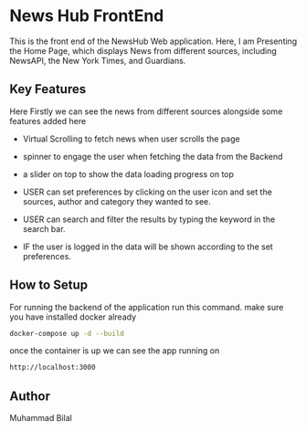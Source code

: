 # News Hub FrontEnd

This is the front end of the NewsHub Web application. Here, I am Presenting the Home Page, which displays News from different sources, including NewsAPI, the New York Times, and Guardians.

## Key Features

Here Firstly we can see the news from different sources alongside some features added here

- Virtual Scrolling to fetch news when user scrolls the page
- spinner to engage the user when fetching the data from the Backend
- a slider on top to show the data loading progress on top

- USER can set preferences by clicking on the user icon and set the sources, author and category they wanted to see.

- USER can search and filter the results by typing the keyword in the search bar.
- IF the user is logged in the data will be shown according to the set preferences.

## How to Setup

For running the backend of the application run this command.
make sure you have installed docker already

```bash
docker-compose up -d --build
```

once the container is up we can see the app running on

```bash
http://localhost:3000
```

## Author

Muhammad Bilal

